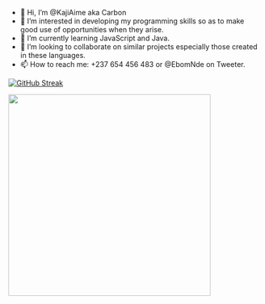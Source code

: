 - 👋 Hi, I’m @KajiAime aka Carbon
- 👀 I’m interested in developing my programming skills so as to make good use of opportunities when they arise.
- 🌱 I’m currently learning JavaScript and Java.
- 💞️ I’m looking to collaborate on similar projects especially those created in these languages.
- 📫 How to reach me: +237 654 456 483 or @EbomNde on Tweeter.

[![GitHub Streak](https://github-readme-streak-stats.herokuapp.com?user=KajiAime&theme=gruvbox_duo&hide_border=true&date_format=j%20M%5B%20Y%5D)](https://git.io/streak-stats)

<img src="https://github-readme-stats.vercel.app/api?username=KajiAime&show_icons=true&theme=gruvbox_duo" width="400">

<!---
KajiAime/KajiAime is a ✨ special ✨ repository because its `README.md` (this file) appears on your GitHub profile.
You can click the Preview link to take a look at your changes.
--->
